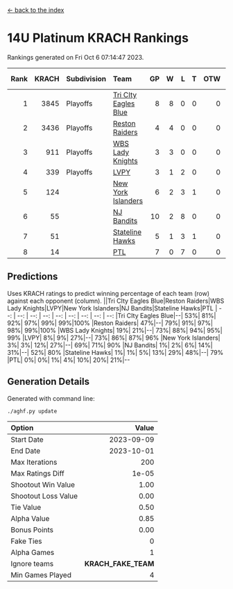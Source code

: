 [<- back to the index](readme.md)
# 14U Platinum KRACH Rankings
Rankings generated on Fri Oct  6 07:14:47 2023.

Rank|KRACH|Subdivision|Team|GP|W|L|T|OTW|OTL|SoS|Exp Wins|Win Diff
---:|---:|:---|:---|---:|---:|---:|---:|---:|---:|---:|---:|---:
1|3845|Playoffs|[Tri CIty Eagles Blue](https://gamesheetstats.com/seasons/3663/teams/140831/schedule)|8|8|0|0|0|0|68|8.8|-0.0
2|3436|Playoffs|[Reston Raiders](https://gamesheetstats.com/seasons/3663/teams/140829/schedule)|4|4|0|0|0|0|110|4.9|0.0
3|911|Playoffs|[WBS Lady Knights](https://gamesheetstats.com/seasons/3663/teams/140825/schedule)|3|3|0|0|0|0|36|3.9|0.0
4|339|Playoffs|[LVPY](https://gamesheetstats.com/seasons/3663/teams/140820/schedule)|3|1|2|0|0|0|1856|1.9|0.0
5|124||[New York Islanders](https://gamesheetstats.com/seasons/3663/teams/140832/schedule)|6|2|3|1|0|0|737|3.4|0.0
6|55||[NJ Bandits](https://gamesheetstats.com/seasons/3663/teams/140828/schedule)|10|2|8|0|0|0|1557|2.9|0.0
7|51||[Stateline Hawks](https://gamesheetstats.com/seasons/3663/teams/140830/schedule)|5|1|3|1|0|0|877|2.4|0.0
8|14||[PTL](https://gamesheetstats.com/seasons/3663/teams/140827/schedule)|7|0|7|0|0|0|2001|0.9|0.0

## Predictions
Uses KRACH ratings to predict winning percentage of each team (row) against each opponent (column).
||Tri CIty Eagles Blue|Reston Raiders|WBS Lady Knights|LVPY|New York Islanders|NJ Bandits|Stateline Hawks|PTL
| --: | --: | --: | --: | --: | --: | --: | --: | --: 
|Tri CIty Eagles Blue|--| 53%| 81%| 92%| 97%| 99%| 99%|100%
|Reston Raiders| 47%|--| 79%| 91%| 97%| 98%| 99%|100%
|WBS Lady Knights| 19%| 21%|--| 73%| 88%| 94%| 95%| 99%
|LVPY|  8%|  9%| 27%|--| 73%| 86%| 87%| 96%
|New York Islanders|  3%|  3%| 12%| 27%|--| 69%| 71%| 90%
|NJ Bandits|  1%|  2%|  6%| 14%| 31%|--| 52%| 80%
|Stateline Hawks|  1%|  1%|  5%| 13%| 29%| 48%|--| 79%
|PTL|  0%|  0%|  1%|  4%| 10%| 20%| 21%|--

## Generation Details

Generated with command line:
```
./aghf.py update
```

| Option | Value |
| :----- | ----: |
| Start Date | 2023-09-09 |
| End Date | 2023-10-01 |
| Max Iterations | 200 |
| Max Ratings Diff | 1e-05 |
| Shootout Win Value | 1.00 |
| Shootout Loss Value | 0.00 |
| Tie Value | 0.50 |
| Alpha Value | 0.85 |
| Bonus Points | 0.00 |
| Fake Ties | 0 |
| Alpha Games | 1 |
| Ignore teams | __KRACH_FAKE_TEAM__ |
| Min Games Played | 4 |

